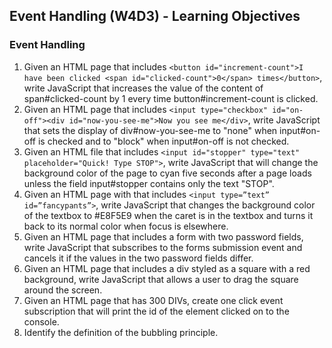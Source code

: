 ## Event Handling (W4D3) - Learning Objectives

### Event Handling
1. Given an HTML page that includes `<button id="increment-count">I have been clicked <span id="clicked-count">0</span> times</button>`, write JavaScript that increases the value of the content of span#clicked-count by 1 every time button#increment-count is clicked.
2. Given an HTML page that includes `<input type="checkbox" id="on-off"><div id="now-you-see-me">Now you see me</div>`, write JavaScript that sets the display of div#now-you-see-me to "none" when input#on-off is checked and to "block" when input#on-off is not checked.
3. Given an HTML file that includes `<input id="stopper" type="text" placeholder="Quick! Type STOP">`, write JavaScript that will change the background color of the page to cyan five seconds after a page loads unless the field input#stopper contains only the text "STOP".
4. Given an HTML page with that includes `<input type=”text” id=”fancypants”>`, write JavaScript that changes the background color of the textbox to #E8F5E9 when the caret is in the textbox and turns it back to its normal color when focus is elsewhere.
5. Given an HTML page that includes a form with two password fields, write JavaScript that subscribes to the forms submission event and cancels it if the values in the two password fields differ.
6. Given an HTML page that includes a div styled as a square with a red background, write JavaScript that allows a user to drag the square around the screen.
7. Given an HTML page that has 300 DIVs, create one click event subscription that will print the id of the element clicked on to the console.
8. Identify the definition of the bubbling principle.
